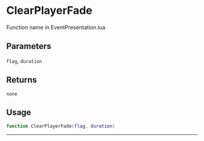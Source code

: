 # ClearPlayerFade
Function name in EventPresentation.lua
## Parameters
`flag`, `duration`
## Returns
`none`
## Usage
```lua
function ClearPlayerFade(flag, duration)
```
---
